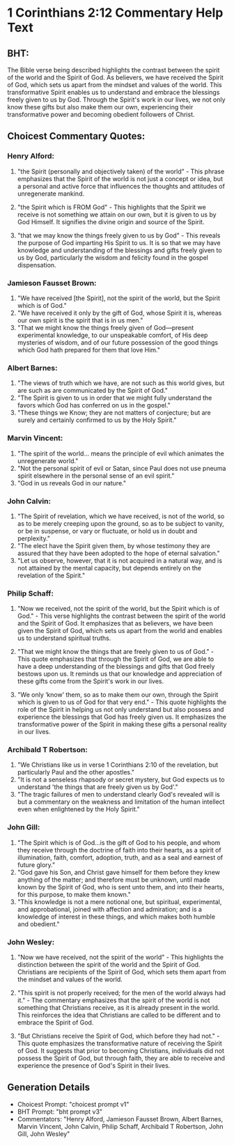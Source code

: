 # 1 Corinthians 2:12 Commentary Help Text

## BHT:
The Bible verse being described highlights the contrast between the spirit of the world and the Spirit of God. As believers, we have received the Spirit of God, which sets us apart from the mindset and values of the world. This transformative Spirit enables us to understand and embrace the blessings freely given to us by God. Through the Spirit's work in our lives, we not only know these gifts but also make them our own, experiencing their transformative power and becoming obedient followers of Christ.

## Choicest Commentary Quotes:
### Henry Alford:
1. "the Spirit (personally and objectively taken) of the world" - This phrase emphasizes that the Spirit of the world is not just a concept or idea, but a personal and active force that influences the thoughts and attitudes of unregenerate mankind.

2. "the Spirit which is FROM God" - This highlights that the Spirit we receive is not something we attain on our own, but it is given to us by God Himself. It signifies the divine origin and source of the Spirit.

3. "that we may know the things freely given to us by God" - This reveals the purpose of God imparting His Spirit to us. It is so that we may have knowledge and understanding of the blessings and gifts freely given to us by God, particularly the wisdom and felicity found in the gospel dispensation.

### Jamieson Fausset Brown:
1. "We have received [the Spirit], not the spirit of the world, but the Spirit which is of God." 
2. "We have received it only by the gift of God, whose Spirit it is, whereas our own spirit is the spirit that is in us men."
3. "That we might know the things freely given of God—present experimental knowledge, to our unspeakable comfort, of His deep mysteries of wisdom, and of our future possession of the good things which God hath prepared for them that love Him."

### Albert Barnes:
1. "The views of truth which we have, are not such as this world gives, but are such as are communicated by the Spirit of God."
2. "The Spirit is given to us in order that we might fully understand the favors which God has conferred on us in the gospel."
3. "These things we Know; they are not matters of conjecture; but are surely and certainly confirmed to us by the Holy Spirit."

### Marvin Vincent:
1. "The spirit of the world... means the principle of evil which animates the unregenerate world."
2. "Not the personal spirit of evil or Satan, since Paul does not use pneuma spirit elsewhere in the personal sense of an evil spirit."
3. "God in us reveals God in our nature."

### John Calvin:
1. "The Spirit of revelation, which we have received, is not of the world, so as to be merely creeping upon the ground, so as to be subject to vanity, or be in suspense, or vary or fluctuate, or hold us in doubt and perplexity."
2. "The elect have the Spirit given them, by whose testimony they are assured that they have been adopted to the hope of eternal salvation."
3. "Let us observe, however, that it is not acquired in a natural way, and is not attained by the mental capacity, but depends entirely on the revelation of the Spirit."

### Philip Schaff:
1. "Now we received, not the spirit of the world, but the Spirit which is of God." - This verse highlights the contrast between the spirit of the world and the Spirit of God. It emphasizes that as believers, we have been given the Spirit of God, which sets us apart from the world and enables us to understand spiritual truths.

2. "That we might know the things that are freely given to us of God." - This quote emphasizes that through the Spirit of God, we are able to have a deep understanding of the blessings and gifts that God freely bestows upon us. It reminds us that our knowledge and appreciation of these gifts come from the Spirit's work in our lives.

3. "We only ‘know’ them, so as to make them our own, through the Spirit which is given to us of God for that very end." - This quote highlights the role of the Spirit in helping us not only understand but also possess and experience the blessings that God has freely given us. It emphasizes the transformative power of the Spirit in making these gifts a personal reality in our lives.

### Archibald T Robertson:
1. "We Christians like us in verse 1 Corinthians 2:10 of the revelation, but particularly Paul and the other apostles." 
2. "It is not a senseless rhapsody or secret mystery, but God expects us to understand 'the things that are freely given us by God'." 
3. "The tragic failures of men to understand clearly God's revealed will is but a commentary on the weakness and limitation of the human intellect even when enlightened by the Holy Spirit."

### John Gill:
1. "The Spirit which is of God...is the gift of God to his people, and whom they receive through the doctrine of faith into their hearts, as a spirit of illumination, faith, comfort, adoption, truth, and as a seal and earnest of future glory."
2. "God gave his Son, and Christ gave himself for them before they knew anything of the matter; and therefore must be unknown, until made known by the Spirit of God, who is sent unto them, and into their hearts, for this purpose, to make them known."
3. "This knowledge is not a mere notional one, but spiritual, experimental, and approbational, joined with affection and admiration; and is a knowledge of interest in these things, and which makes both humble and obedient."

### John Wesley:
1. "Now we have received, not the spirit of the world" - This highlights the distinction between the spirit of the world and the Spirit of God. Christians are recipients of the Spirit of God, which sets them apart from the mindset and values of the world.

2. "This spirit is not properly received; for the men of the world always had it." - The commentary emphasizes that the spirit of the world is not something that Christians receive, as it is already present in the world. This reinforces the idea that Christians are called to be different and to embrace the Spirit of God.

3. "But Christians receive the Spirit of God, which before they had not." - This quote emphasizes the transformative nature of receiving the Spirit of God. It suggests that prior to becoming Christians, individuals did not possess the Spirit of God, but through faith, they are able to receive and experience the presence of God's Spirit in their lives.


## Generation Details
- Choicest Prompt: "choicest prompt v1"
- BHT Prompt: "bht prompt v3"
- Commentators: "Henry Alford, Jamieson Fausset Brown, Albert Barnes, Marvin Vincent, John Calvin, Philip Schaff, Archibald T Robertson, John Gill, John Wesley"
